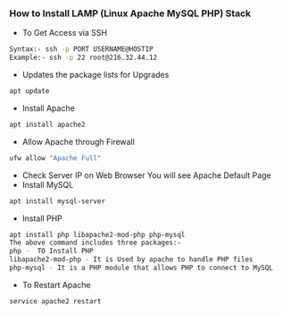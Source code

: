 ### How to Install LAMP (Linux Apache MySQL PHP) Stack

- To Get Access via SSH
```sh
Syntax:- ssh -p PORT USERNAME@HOSTIP
Example:- ssh -p 22 root@216.32.44.12
```

- Updates the package lists for Upgrades
```sh
apt update
```
- Install Apache
```sh
apt install apache2
```
- Allow Apache through Firewall
```sh
ufw allow "Apache Full"
```
- Check Server IP on Web Browser You will see Apache Default Page
- Install MySQL
```sh
apt install mysql-server
```
- Install PHP
```sh
apt install php libapache2-mod-php php-mysql
The above command includes three packages:-
php -  TO Install PHP
libapache2-mod-php - It is Used by apache to handle PHP files
php-mysql - It is a PHP module that allows PHP to connect to MySQL 
```
- To Restart Apache
```sh
service apache2 restart
```
